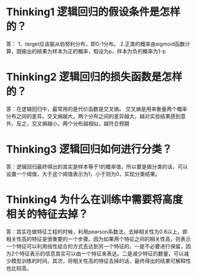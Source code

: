 # Thinking1	逻辑回归的假设条件是怎样的？ #
答：
1、target应该服从伯努利分布，即0-1分布。
2.正类的概率由sigmoid函数计算，既输出的结果为样本为正的概率，假设为p，样本为负的概率为1-p

# Thinking2	逻辑回归的损失函数是怎样的？ #
答：在逻辑回归中，最常用的是代价函数是交叉熵。
交叉熵是用来衡量两个概率分布之间的差异。交叉熵越大，两个分布之间的差异越大，越对实验结果感到意外，反之，交叉熵越小，两个分布越相似，越符合预期
# Thinking3	逻辑回归如何进行分类？ #
答：逻辑回归最终得出的其实是样本等于1的概率值，所以要是做分类的话，可以设置一个阈值，大于这个阈值表示为1，小于则为0，实现分类结果。
# Thinking4	为什么在训练中需要将高度相关的特征去掉？ #
答：其实在做特征工程的时候，利用pearson系数法，去掉相关性为0.8以上，即相关性高的特征是很重要的一个步骤。因为如果两个特征之间的相关性高，则表示一个特征可以利用线性组合的方式去达到另一个特征的。一是不必要进行保留，因为2个特征表示的信息其实可以由一个特征来表达。二是减少特征的数量，可以减少模型训练的时间。其次，将相关性高的特征去掉的话，最终得出的结果可解释性也比较高。


